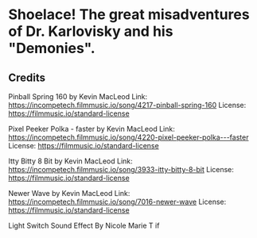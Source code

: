 # Shoelace! The great misadventures of Dr. Karlovisky and his "Demonies".

## Credits
Pinball Spring 160 by Kevin MacLeod
Link: https://incompetech.filmmusic.io/song/4217-pinball-spring-160
License: https://filmmusic.io/standard-license

Pixel Peeker Polka - faster by Kevin MacLeod
Link: https://incompetech.filmmusic.io/song/4220-pixel-peeker-polka---faster
License: https://filmmusic.io/standard-license

Itty Bitty 8 Bit by Kevin MacLeod
Link: https://incompetech.filmmusic.io/song/3933-itty-bitty-8-bit
License: https://filmmusic.io/standard-license

Newer Wave by Kevin MacLeod
Link: https://incompetech.filmmusic.io/song/7016-newer-wave
License: https://filmmusic.io/standard-license

Light Switch Sound Effect By Nicole Marie T if
